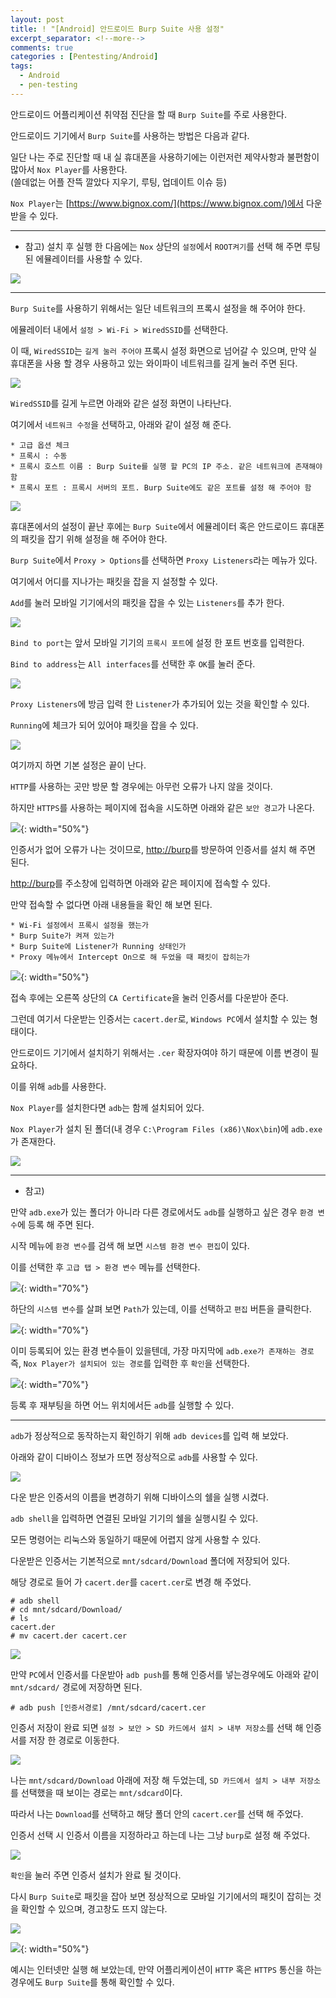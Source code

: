 ```yaml
---
layout: post
title: ! "[Android] 안드로이드 Burp Suite 사용 설정"
excerpt_separator: <!--more-->
comments: true
categories : [Pentesting/Android]
tags:
  - Android
  - pen-testing
---
```


안드로이드 어플리케이션 취약점 진단을 할 때 `Burp Suite`를 주로 사용한다.  

안드로이드 기기에서 `Burp Suite`를 사용하는 방법은 다음과 같다.  

<!--more-->

일단 나는 주로 진단할 때 내 실 휴대폰을 사용하기에는 이런저런 제약사항과 불편함이 많아서 `Nox Player`를 사용한다.  
(쓸데없는 어플 잔뜩 깔았다 지우기, 루팅, 업데이트 이슈 등)  

`Nox Player`는 [https://www.bignox.com/](https://www.bignox.com/)에서 다운받을 수 있다.  

---  

* 참고)
설치 후 실행 한 다음에는 `Nox` 상단의 `설정`에서 `ROOT켜기`를 선택 해 주면 루팅 된 에뮬레이터를 사용할 수 있다.  

![](/images/pen-testing/android/burp_setting/burp_setting_01.png)  

---  

`Burp Suite`를 사용하기 위해서는 일단 네트워크의 프록시 설정을 해 주어야 한다.  

에뮬레이터 내에서 `설정 > Wi-Fi > WiredSSID`를 선택한다.  

이 때, `WiredSSID`는 `길게 눌러 주어야` 프록시 설정 화면으로 넘어갈 수 있으며, 만약 실 휴대폰을 사용 할 경우 사용하고 있는 와이파이 네트워크를 길게 눌러 주면 된다.  

![](/images/pen-testing/android/burp_setting/burp_setting_02.png)  

`WiredSSID`를 길게 누르면 아래와 같은 설정 화면이 나타난다.  

여기에서 `네트워크 수정`을 선택하고, 아래와 같이 설정 해 준다.  

```
* 고급 옵션 체크
* 프록시 : 수동
* 프록시 호스트 이름 : Burp Suite를 실행 할 PC의 IP 주소. 같은 네트워크에 존재해야 함
* 프록시 포트 : 프록시 서버의 포트. Burp Suite에도 같은 포트를 설정 해 주어야 함
```

![](/images/pen-testing/android/burp_setting/burp_setting_03.png)  

휴대폰에서의 설정이 끝난 후에는 `Burp Suite`에서 에뮬레이터 혹은 안드로이드 휴대폰의 패킷을 잡기 위해 설정을 해 주어야 한다.  

`Burp Suite`에서 `Proxy > Options`를 선택하면 `Proxy Listeners`라는 메뉴가 있다.  

여기에서 어디를 지나가는 패킷을 잡을 지 설정할 수 있다.  

`Add`를 눌러 모바일 기기에서의 패킷을 잡을 수 있는 `Listeners`를 추가 한다.  

![](/images/pen-testing/android/burp_setting/burp_setting_04.png)  

`Bind to port`는 앞서 모바일 기기의 `프록시 포트`에 설정 한 포트 번호를 입력한다.  

`Bind to address`는 `All interfaces`를 선택한 후 `OK`를 눌러 준다.  

![](/images/pen-testing/android/burp_setting/burp_setting_05.png)  

`Proxy Listeners`에 방금 입력 한 `Listener`가 추가되어 있는 것을 확인할 수 있다.  

`Running`에 체크가 되어 있어야 패킷을 잡을 수 있다.  

![](/images/pen-testing/android/burp_setting/burp_setting_06.png)  

여기까지 하면 기본 설정은 끝이 난다.  

`HTTP`를 사용하는 곳만 방문 할 경우에는 아무런 오류가 나지 않을 것이다.  

하지만 `HTTPS`를 사용하는 페이지에 접속을 시도하면 아래와 같은 `보안 경고`가 나온다.  

![](/images/pen-testing/android/burp_setting/burp_setting_07.png){: width="50%"}  

인증서가 없어 오류가 나는 것이므로, [http://burp](http://burp)를 방문하여 인증서를 설치 해 주면 된다.  

[http://burp](http://burp)를 주소창에 입력하면 아래와 같은 페이지에 접속할 수 있다.  

만약 접속할 수 없다면 아래 내용들을 확인 해 보면 된다.  

```
* Wi-Fi 설정에서 프록시 설정을 했는가
* Burp Suite가 켜져 있는가
* Burp Suite에 Listener가 Running 상태인가
* Proxy 메뉴에서 Intercept On으로 해 두었을 때 패킷이 잡히는가
```

![](/images/pen-testing/android/burp_setting/burp_setting_08.png){: width="50%"}  

접속 후에는 오른쪽 상단의 `CA Certificate`을 눌러 인증서를 다운받아 준다.  

그런데 여기서 다운받는 인증서는 `cacert.der`로, `Windows PC`에서 설치할 수 있는 형태이다.  

안드로이드 기기에서 설치하기 위해서는 `.cer` 확장자여야 하기 때문에 이름 변경이 필요하다.  

이를 위해 `adb`를 사용한다.  

`Nox Player`를 설치한다면 `adb`는 함께 설치되어 있다.  

`Nox Player`가 설치 된 폴더(내 경우 `C:\Program Files (x86)\Nox\bin`)에 `adb.exe`가 존재한다.  

![](/images/pen-testing/android/burp_setting/burp_setting_09.png)  

---  

* 참고)

만약 `adb.exe`가 있는 폴더가 아니라 다른 경로에서도 `adb`를 실행하고 싶은 경우 `환경 변수`에 등록 해 주면 된다.  

시작 메뉴에 `환경 변수`를 검색 해 보면 `시스템 환경 변수 편집`이 있다.  

이를 선택한 후 `고급 탭 > 환경 변수` 메뉴를 선택한다.  

![](/images/pen-testing/android/burp_setting/burp_setting_10.png){: width="70%"}  

하단의 `시스템 변수`를 살펴 보면 `Path`가 있는데, 이를 선택하고 `편집` 버튼을 클릭한다.  

![](/images/pen-testing/android/burp_setting/burp_setting_11.png){: width="70%"}  

이미 등록되어 있는 환경 변수들이 있을텐데, 가장 마지막에 `adb.exe가 존재하는 경로` 즉, `Nox Player가 설치되어 있는 경로`를 입력한 후 `확인`을 선택한다.  

![](/images/pen-testing/android/burp_setting/burp_setting_12.png){: width="70%"}  

등록 후 재부팅을 하면 어느 위치에서든 `adb`를 실행할 수 있다.  

---  

`adb`가 정상적으로 동작하는지 확인하기 위해 `adb devices`를 입력 해 보았다.  

아래와 같이 디바이스 정보가 뜨면 정상적으로 `adb`를 사용할 수 있다.  

![](/images/pen-testing/android/burp_setting/burp_setting_13.png)  

다운 받은 인증서의 이름을 변경하기 위해 디바이스의 쉘을 실행 시켰다.  

`adb shell`을 입력하면 연결된 모바일 기기의 쉘을 실행시킬 수 있다.  

모든 명령어는 리눅스와 동일하기 때문에 어렵지 않게 사용할 수 있다.  

다운받은 인증서는 기본적으로 `mnt/sdcard/Download` 폴더에 저장되어 있다.  

해당 경로로 들어 가 `cacert.der`를 `cacert.cer`로 변경 해 주었다.  

```
# adb shell
# cd mnt/sdcard/Download/
# ls
cacert.der
# mv cacert.der cacert.cer
```

![](/images/pen-testing/android/burp_setting/burp_setting_14.png)  

만약 `PC`에서 인증서를 다운받아 `adb push`를 통해 인증서를 넣는경우에도 아래와 같이 `mnt/sdcard/` 경로에 저장하면 된다.  

```
# adb push [인증서경로] /mnt/sdcard/cacert.cer
```

인증서 저장이 완료 되면 `설정 > 보안 > SD 카드에서 설치 > 내부 저장소`를 선택 해 인증서를 저장 한 경로로 이동한다.  

![](/images/pen-testing/android/burp_setting/burp_setting_15.png)  

나는 `mnt/sdcard/Download` 아래에 저장 해 두었는데, `SD 카드에서 설치 > 내부 저장소`를 선택했을 때 보이는 경로는 `mnt/sdcard`이다.  

따라서 나는 `Download`를 선택하고 해당 폴더 안의 `cacert.cer`를 선택 해 주었다.  

인증서 선택 시 인증서 이름을 지정하라고 하는데 나는 그냥 `burp`로 설정 해 주었다.  

![](/images/pen-testing/android/burp_setting/burp_setting_16.png)  

`확인`을 눌러 주면 인증서 설치가 완료 될 것이다.  

다시 `Burp Suite`로 패킷을 잡아 보면 정상적으로 모바일 기기에서의 패킷이 잡히는 것을 확인할 수 있으며, 경고창도 뜨지 않는다.  

![](/images/pen-testing/android/burp_setting/burp_setting_17.png)  

![](/images/pen-testing/android/burp_setting/burp_setting_18.png){: width="50%"}  

예시는 인터넷만 실행 해 보았는데, 만약 어플리케이션이 `HTTP` 혹은 `HTTPS` 통신을 하는 경우에도 `Burp Suite`를 통해 확인할 수 있다.  